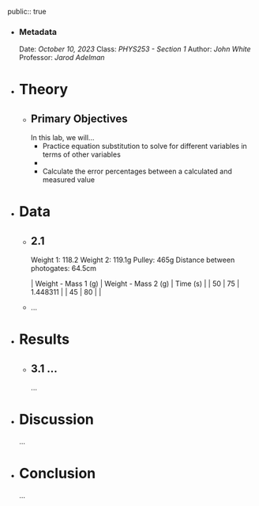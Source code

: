 public:: true

- ### Metadata
  Date: *October 10, 2023*
  Class: *PHYS253 - Section 1*
  Author: *John White*
  Professor: *Jarod Adelman*
- # Theory
	- ## Primary Objectives
	  In this lab, we will...
	  * Practice equation substitution to solve for different variables in terms of other variables
	  * 
	  * Calculate the error percentages between a calculated and measured value
- # Data
	- ## 2.1
	  Weight 1: 118.2
	  Weight 2: 119.1g
	  Pulley: 465g
	  Distance between photogates: 64.5cm
	  
	  | Weight - Mass 1 (g) | Weight - Mass 2 (g) | Time (s) |
	  | 50 | 75 | 1.448311 |
	  | 45 | 80 |  |
	- ...
- # Results
	- ## 3.1 ...
	  ...
- # Discussion
  ...
- # Conclusion
  ...